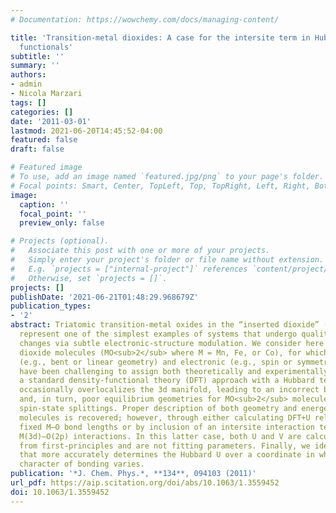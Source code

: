 ```yaml
---
# Documentation: https://wowchemy.com/docs/managing-content/

title: 'Transition-metal dioxides: A case for the intersite term in Hubbard-model
  functionals'
subtitle: ''
summary: ''
authors:
- admin
- Nicola Marzari
tags: []
categories: []
date: '2011-03-01'
lastmod: 2021-06-20T14:45:52-04:00
featured: false
draft: false

# Featured image
# To use, add an image named `featured.jpg/png` to your page's folder.
# Focal points: Smart, Center, TopLeft, Top, TopRight, Left, Right, BottomLeft, Bottom, BottomRight.
image:
  caption: ''
  focal_point: ''
  preview_only: false

# Projects (optional).
#   Associate this post with one or more of your projects.
#   Simply enter your project's folder or file name without extension.
#   E.g. `projects = ["internal-project"]` references `content/project/deep-learning/index.md`.
#   Otherwise, set `projects = []`.
projects: []
publishDate: '2021-06-21T01:48:29.968679Z'
publication_types:
- '2'
abstract: Triatomic transition-metal oxides in the “inserted dioxide” (O–M–O) structure
  represent one of the simplest examples of systems that undergo qualitative geometrical
  changes via subtle electronic-structure modulation. We consider here three transition-metal
  dioxide molecules (MO<sub>2</sub> where M = Mn, Fe, or Co), for which the equilibrium structural
  (e.g., bent or linear geometry) and electronic (e.g., spin or symmetry) properties
  have been challenging to assign both theoretically and experimentally. Augmenting
  a standard density-functional theory (DFT) approach with a Hubbard term (DFT+U)
  occasionally overlocalizes the 3d manifold, leading to an incorrect bond elongation
  and, in turn, poor equilibrium geometries for MO<sub>2</sub> molecules, while preserving good
  spin-state splittings. Proper description of both geometry and energetics for these
  molecules is recovered; however, through either calculating DFT+U relaxations at
  fixed M–O bond lengths or by inclusion of an intersite interaction term V that favors
  M(3d)–O(2p) interactions. In this latter case, both U and V are calculated fully
  from first-principles and are not fitting parameters. Finally, we identify an approach
  that more accurately determines the Hubbard U over a coordinate in which the covalent
  character of bonding varies.
publication: '*J. Chem. Phys.*, **134**, 094103 (2011)'
url_pdf: https://aip.scitation.org/doi/abs/10.1063/1.3559452
doi: 10.1063/1.3559452
---
```


